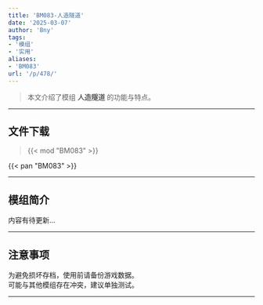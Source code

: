```yaml
---
title: 'BM083-人造隧道'
date: '2025-03-07'
author: 'Bny'
tags:
- '模组'
- '实用'
aliases:
- 'BM083'
url: '/p/478/'
---
```


> 本文介绍了模组 **人造隧道** 的功能与特点。

---

## 文件下载  

> {{< mod "BM083" >}}  

{{< pan "BM083" >}}  

---

## 模组简介

>  
内容有待更新...  

---

## 注意事项

>  
为避免损坏存档，使用前请备份游戏数据。  
可能与其他模组存在冲突，建议单独测试。  

---

